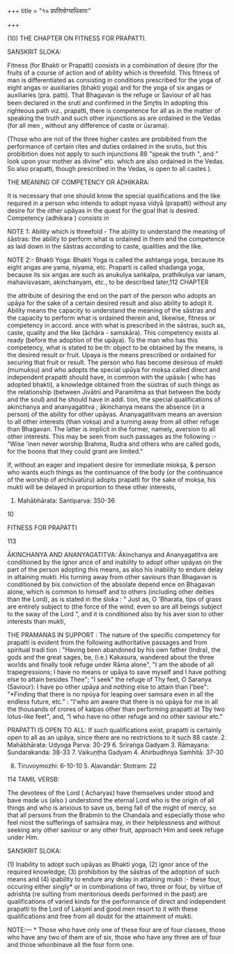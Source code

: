+++
title = "१० प्रपत्तियोग्याधिकारः"

+++

(10) THE CHAPTER ON FITNESS FOR PRAPATTI. 

SANSKRIT SLOKA: 

Fitness (for Bhakti or Prapatti) consists in a combination of desire (for the fruits of a course of action and of ability which is threefold. This fitness of man is differentiated as consisting in conditions prescribed for the yoga of eight angas or auxiliaries (bhakti yoga) and for the yoga of six angas or auxiliaries (pra. patti). That Bhagavan is the refuge or Saviour of all has been declared in the sruti and confirmed in the Smr̥tis In adopting this righteous path viz., prapatti, there is competence for all as in the matter of speaking the truth and such other injunctions as are ordained in the Vedas (for all men , without any difference of caste or ūsrama). 

(Those who are not of the three higher castes are probibited from the performance of certain rites and duties ordained in the srutis, but this probibition does not apply to such injunctions 88 "speak the truth ", and " look upon your mother as divine" eto. which are also ordained in the Vedas. So also prapatti, though prescribed in the Vedas, is open to all castes ). 

THE MEANING OF COMPETENCY OR ADHIKARA: 

It is necessary that one should know the special qualifications and the like required in a person who intends to adopt nyasa vidyā (prapatti) without any desire for the other upāyas in the quest for the goal that is desired. Competency (adhikara ) consists in 

NOTE 1: Ability which is threefold - The ability to understand the meaning of śāstras: the ability to perform what is ordained in them and the competence as laid down in the śāstras according to caste, qualities and the like. 

NOTE 2:- Bhakti Yoga: Bhakti Yoga is called the ashtanga yoga, because its eight angas are yama, niyama, etc. Praparti is called shadanga yoga, because its six angas are such as anukulya saṅkalpa, prathikulya var ianam, mahavisvasam, akinchanyam, etc., to be described later,112 CHAPTER 

the attribute of desiring the end on the part of the person who adopts an upāya for the sake of a certain desired result and also ability to adopt it. Ability means the capacity to understand the meaning of the sāstras and the capacity to perform what is ordained therein and, likewise, fitness or competency in accord. ance with what is prescribed in the sāstras, such as, caste, quality and the like (āchāra - samskāra). This competency exists al ready (before the adoption of the upāya). To the man who has this competency, what is stated to be th: object to be obtained by the means, is the desired result or fruit. Upaya is the means prescribed or ordained for securing that fruit or result. The person who has become desirous of mukti (mumukṣu) and who adopts the special upūya for mokṣa called direct and independent prapatti should have, in common with the upāsıkı ( who has adopted bhakti), a knowledge obtained from the süstras of such things as the relationship (between Jivātnī and Paramitma as that between the body and the soul) and he should have in addi. tion, the special qualifications of akinchanya and ananyagatitva ; ākinchanya means the absence (in a person) of the ability for other upāyas. Ananyagatitvam means an aversion to all other interests (than vokṣa) and a turning away from all other refuge than Bhagavan. The latter is implicit in the former, namely, aversion to all other interests. This may be seen from such passages as the following :-"Wise 'inen never worship Brahma, Rudra and others who are called gods, for the boons that they could grant are limited." 

If, without an eager and impatient desire for immediate miokṣa, & person who wants euch things as the continuance of the body (or the continuance of the worship of archūvatūru) adopts prapatti for the sake of mokṣa, his mukti will be delayed in proportion to these other interests, 

1. Mahābhārata: Santiparva: 350-36 

10 

FITNESS FOR PRAPATTI 

113 

ĀKINCHANYA AND ANANYAGATITVA: Ākinchanya and Ananyagatitva are conditioned by the ignor ance of and inability to adopt other upāyas on the part of the person adopting this means, as also his inability to endure delay in attaining mukti. His turning away from other saviours than Bhagavan is conditioned by bis conviction of the absolate depend ence on Bhagavan alone, which is common to himself and to others (including other deities than the Lord), as is stated in the śloka : “ Just as, O 'Bharata, tips of grass are entirely subject to (the force of the wind, even so are all beings subject to the sway of the Lord ", and it is conditioned also by his aver sion to other interests than mukti, 

THE PRAMANAS IN SUPPORT : The nature of the specific competency for prapatti is evident from the following authoritative passages and from spiritual tradi tion : "Having been abandoned by his own father (Indra), the gods and the great sages, be, (i.e.) Kakasura, wandered about the three worlds and finally took refuge under Rāma alone", "I am the abode of all trapegressions; I have no means or upāya to save myself and I have pothing else to attain besides Thee"; "I seek" the refuge of Thy feet, O Saranya (Saviour): I have po other upāya and nothing else to attain than I'bee": "\*Finding that there is no npüya for leaping over samsara even in all the endless future, etc." : "I'who am aware that there is no upāya for me in all the thousands of crores of kalpas other than performing prapatti at Tby two lotus-like feet", and, “I who have no other refuge and no other saviour etc." 

PRAPATTI IS OPEN TO ALL: If such qualifications exist, prapatti is certainly open to all as an upāya, since there are no restrictions to it such 88 caste. 2. Mahābhārata: Udyoga Parva: 30-29 6. Sriraṅga Gadyam 3. Rāmayana: Sundarakanda: 38-33 7. Vaikuṇṭha Gadyam 4. Ahirbudhnya Saṁhitā: 37-30 

8. Tiruvoymozhi: 6-10-10 5. Aḷavandār: Stotram: 22 

114 TAMIL VERSB: 

The devotees of the Lord ( Acharyas) have themselves under stood and bave made us (also ) understond the eternal Lord who is the origin of all things and who is anxious to save us, being fall of the might of mercy, so that all persons from the Brabmin to the Chandala and especially those who feel niost the sufferings of saṁsāra may, in their helplessness and without seeking any other saviour or any other fruit, approach Him and seek refuge under Him. 

SANSKRIT SLOKA: 

(1) Inability to adopt such upāyas as Bhakti yoga, (2) ignor ance of the required knowledge; (3) prohibition by the sāstras of the adoption of such means and (4) ipability to endure any delay in attaining mukti :- these four, occuring either singly\* or in combinations of two, three or four, by virtue of adrishta (re sulting from meritorious deeds performed in the past) are qualifications of varied kinds for the performance of direct and independent prapatti to the Lord of Lakṣmī and good men resort to it with these qualifications and free from all doubt for the attainment of mukti. 

NOTE:— \* Those who have only one of these four are of four classes, those who have any two of them are of six, those who have any three are of four and those whonbinave all the four form one. 
